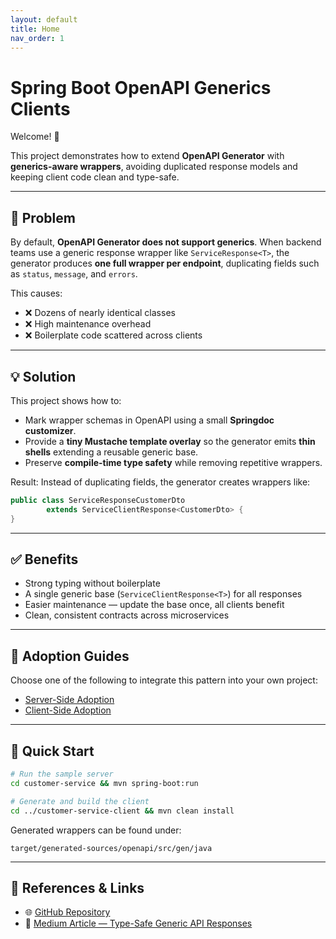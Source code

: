 ```yaml
---
layout: default
title: Home
nav_order: 1
---
```


# Spring Boot OpenAPI Generics Clients

Welcome! 👋

This project demonstrates how to extend **OpenAPI Generator** with **generics-aware wrappers**, avoiding duplicated
response models and keeping client code clean and type-safe.

---

## 🚩 Problem

By default, **OpenAPI Generator does not support generics**. When backend teams use a generic response wrapper like
`ServiceResponse<T>`, the generator produces **one full wrapper per endpoint**, duplicating fields such as `status`,
`message`, and `errors`.

This causes:

* ❌ Dozens of nearly identical classes
* ❌ High maintenance overhead
* ❌ Boilerplate code scattered across clients

---

## 💡 Solution

This project shows how to:

* Mark wrapper schemas in OpenAPI using a small **Springdoc customizer**.
* Provide a **tiny Mustache template overlay** so the generator emits **thin shells** extending a reusable generic base.
* Preserve **compile-time type safety** while removing repetitive wrappers.

Result: Instead of duplicating fields, the generator creates wrappers like:

```java
public class ServiceResponseCustomerDto
        extends ServiceClientResponse<CustomerDto> {
}
```

---

## ✅ Benefits

* Strong typing without boilerplate
* A single generic base (`ServiceClientResponse<T>`) for all responses
* Easier maintenance — update the base once, all clients benefit
* Clean, consistent contracts across microservices

---

## 📘 Adoption Guides

Choose one of the following to integrate this pattern into your own project:

* [Server-Side Adoption](adoption/server-side-adoption.md)
* [Client-Side Adoption](adoption/client-side-adoption.md)

---

## 🚀 Quick Start

```bash
# Run the sample server
cd customer-service && mvn spring-boot:run

# Generate and build the client
cd ../customer-service-client && mvn clean install
```

Generated wrappers can be found under:

`target/generated-sources/openapi/src/gen/java`

---

## 📂 References & Links

<div class="callout learn-more">
  <ul>
    <li>🌐 <a href="https://github.com/bsayli/spring-boot-openapi-generics-clients" target="_blank" rel="noopener">GitHub Repository</a></li>
    <li>📘 <a href="https://medium.com/@baris.sayli/type-safe-generic-api-responses-with-spring-boot-3-4-openapi-generator-and-custom-templates-ccd93405fb04" target="_blank" rel="noopener">Medium Article — Type-Safe Generic API Responses</a></li>
  </ul>
</div>